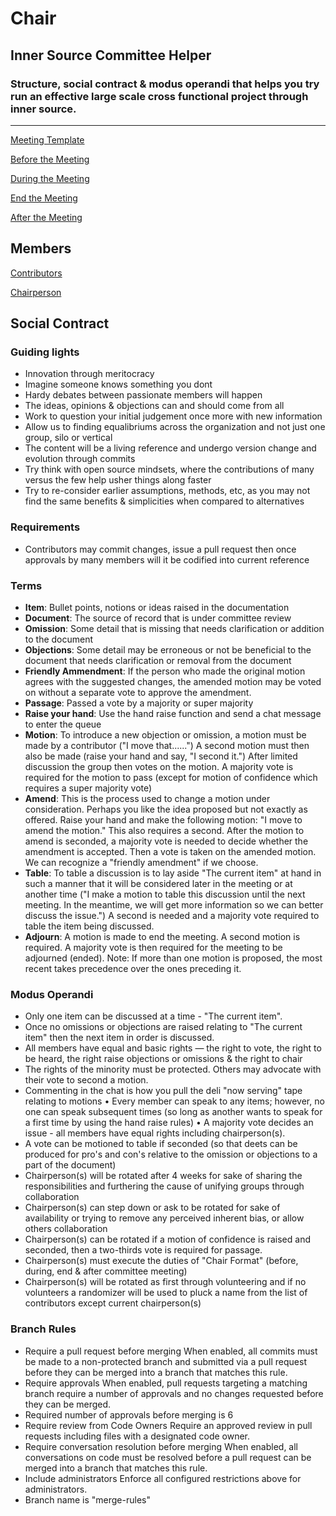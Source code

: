 # Chair 
## Inner Source Committee Helper
### Structure, social contract & modus operandi that helps you try run an effective large scale cross functional project through inner source.
---

[Meeting Template](meetingTemplate.md)

[Before the Meeting](beforeMeeting.md)

[During the Meeting](duringMeeting.md)

[End the Meeting](endMeeting.md)

[After the Meeting](afterMeeting.md)

## Members
[Contributors](contributors.md)

[Chairperson](chairperson.md)

## Social Contract

### Guiding lights
* Innovation through meritocracy
* Imagine someone knows something you dont
* Hardy debates between passionate members will happen
* The ideas, opinions & objections can and should come from all
* Work to question your initial judgement once more with new information
* Allow us to finding equalibriums across the organization and not just one group, silo or vertical
* The content will be a living reference and undergo version change and evolution through commits
* Try think with open source mindsets, where the contributions of many versus the few help usher things along faster
* Try to re-consider earlier assumptions, methods, etc, as you may not find the same benefits & simplicities when compared to alternatives

### Requirements ###
* Contributors may commit changes, issue a pull request then once approvals by many members will it be codified into current reference

### Terms
* **Item**: Bullet points, notions or ideas raised in the documentation
* **Document**: The source of record that is under committee review
* **Omission**: Some detail that is missing that needs clarification or addition to the document
* **Objections**: Some detail may be erroneous or not be beneficial to the document that needs clarification or removal from the document
* **Friendly Ammendment**: If the person who made the original motion agrees with the suggested changes, 
the amended motion may be voted on without a separate vote to approve the amendment.
* **Passage**: Passed a vote by a majority or super majority
* **Raise your hand**: Use the hand raise function and send a chat message to enter the queue
* **Motion**: To introduce a new objection or omission, a motion must be
made by a contributor ("I move that......") A second motion must then also be made (raise your
hand and say, "I second it.") After limited discussion the group then votes on the motion. A
majority vote is required for the motion to pass (except for motion of confidence which requires a super majority vote)
* **Amend**: This is the process used to change a motion under consideration. Perhaps you like the idea
proposed but not exactly as offered. Raise your hand and make the following motion: "I move to
amend the motion." This also requires a second. After the motion to amend is seconded,
a majority vote is needed to decide whether the amendment is accepted. Then a vote is taken on the
amended motion. We can recognize a "friendly amendment" if we choose. 
* **Table**: To table a discussion is to lay aside "The current item" at hand in such a manner that it will be
considered later in the meeting or at another time ("I make a motion to table this discussion until the
next meeting. In the meantime, we will get more information so we can better discuss the issue.") A
second is needed and a majority vote required to table the item being discussed.
* **Adjourn**: A motion is made to end the meeting. A second motion is required. A majority vote is
then required for the meeting to be adjourned (ended).
Note: If more than one motion is proposed, the most recent takes precedence over the ones preceding it.

### Modus Operandi
* Only one item can be discussed at a time - "The current item". 
* Once no omissions or objections are raised relating to "The current item" then the next item in order is discussed.
* All members have equal and basic rights — the right to vote, the right to be heard, the right raise objections or omissions & the right to chair
* The rights of the minority must be protected.  Others may advocate with their vote to second a motion.
* Commenting in the chat is how you pull the deli "now serving" tape relating to motions
• Every member can speak to any items; however, no one can speak subsequent times (so long as another wants to speak for a first time by using the hand raise rules)
• A majority vote decides an issue - all members have equal rights including chairperson(s).
* A vote can be motioned to table if seconded (so that deets can be produced for pro's and con's relative to the omission or objections to a part of the document) 
* Chairperson(s) will be rotated after 4 weeks for sake of sharing the responsibilities and furthering the cause of unifying groups through collaboration
* Chairperson(s) can step down or ask to be rotated for sake of availability or trying to remove any perceived inherent bias, or allow others collaboration
* Chairperson(s) can be rotated if a motion of confidence is raised and seconded, then a two-thirds vote is required for passage.
* Chairperson(s) must execute the duties of "Chair Format" (before, during, end & after committee meeting)
* Chairperson(s) will be rotated as first through volunteering and if no volunteers a randomizer will be used to pluck a name from the list of contributors except current chairperson(s)

### Branch Rules
* Require a pull request before merging
When enabled, all commits must be made to a non-protected branch and submitted via a pull request before they can be merged into a branch that matches this rule.
* Require approvals
When enabled, pull requests targeting a matching branch require a number of approvals and no changes requested before they can be merged.
* Required number of approvals before merging is 6
* Require review from Code Owners
Require an approved review in pull requests including files with a designated code owner.
* Require conversation resolution before merging
When enabled, all conversations on code must be resolved before a pull request can be merged into a branch that matches this rule.
* Include administrators
Enforce all configured restrictions above for administrators.
* Branch name is "merge-rules"
